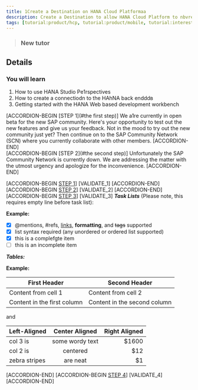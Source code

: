 ```yaml
---
title: 1Create a Destination on HANA Cloud Platformaa
description: Create a Destination to allow HANA Cloud Platform to nbvread/write data
tags: [tutorial:product/hcp, tutorial:product/mobile, tutorial:interest/gettingstarted]
---
```


>### New tutor

## Details
### You will learn  
1. How to use HANA Studio Pe1rspectives
2. How to create a connectiodn to the HAhNA back endddв
3. Getting started with the HANA Web based development workbench

[ACCORDION-BEGIN [STEP 1](#the first step)] We a1re currently in open beta for the new SAP community. Here's your opportunity to test out the new features and give us your feedback. Not in the mood to try out the new community just yet? Then continue on to the SAP Community Network (SCN) where you currently collaborate with other members. [ACCORDION-END]    
[ACCORDION-BEGIN [STEP 2](#the second step)] Unfortunately the SAP Community Network is currently down. We are addressing the matter with the utmost urgency and apologize for the inconvenience. [ACCORDION-END]


[ACCORDION-BEGIN [STEP 1](#step1)]
[VALIDATE_1]
[ACCORDION-END]      
[ACCORDION-BEGIN [STEP 2](#step2)]
[VALIDATE_2]
[ACCORDION-END]
[ACCORDION-BEGIN [STEP 3](#step3)]
[VALIDATE_3]
***Task Lists*** (Please note, this requires empty line before task list):

  **Example:** 
  
- [x] @mentions, #refs, [links](), **formatting**, and ~~tags~~ supported
- [x] list syntax required (any unordered or ordered list supported)
- [x] this is a complefgte item
- [ ] this is an incomplete item

***Tables:***

  **Example:** 

First Header | Second Header
------------ | -------------
Content from cell 1 | Content from cell 2
Content in the first column | Content in the second column


and

| Left-Aligned  | Center Aligned  | Right Aligned |
| :------------ |:---------------:| -----:|
| col 3 is      | some wordy text | $1600 |
| col 2 is      | centered        |   $12 |
| zebra stripes | are neat        |    $1 |

[ACCORDION-END]
[ACCORDION-BEGIN [STEP 4](#step4)]
[VALIDATE_4]
[ACCORDION-END]




